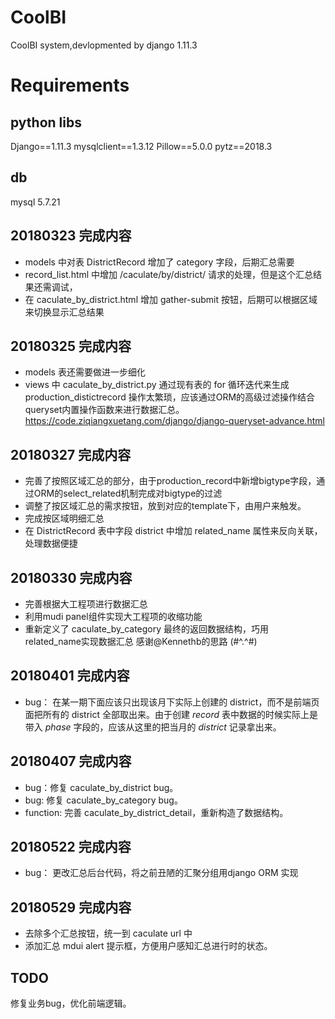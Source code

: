 # CoolBI
CoolBI  system,devlopmented by django 1.11.3

# Requirements
## python libs

Django==1.11.3
mysqlclient==1.3.12
Pillow==5.0.0
pytz==2018.3

## db
mysql 5.7.21

## 20180323 完成内容
- models 中对表 DistrictRecord 增加了 category 字段，后期汇总需要
- record_list.html 中增加 /caculate/by/district/ 请求的处理，但是这个汇总结果还需调试，
- 在 caculate_by_district.html 增加 gather-submit 按钮，后期可以根据区域来切换显示汇总结果

## 20180325 完成内容
- models 表还需要做进一步细化
- views 中 caculate_by_district.py 通过现有表的 for 循环迭代来生成 production_distictrecord 操作太繁琐，应该通过ORM的高级过滤操作结合queryset内置操作函数来进行数据汇总。https://code.ziqiangxuetang.com/django/django-queryset-advance.html

## 20180327 完成内容
- 完善了按照区域汇总的部分，由于production_record中新增bigtype字段，通过ORM的select_related机制完成对bigtype的过滤
- 调整了按区域汇总的需求按钮，放到对应的template下，由用户来触发。
- 完成按区域明细汇总
- 在 DistrictRecord 表中字段 district 中增加 related_name 属性来反向关联，处理数据便捷

## 20180330 完成内容
- 完善根据大工程项进行数据汇总
- 利用mudi panel组件实现大工程项的收缩功能
- 重新定义了 caculate_by_category 最终的返回数据结构，巧用 related_name实现数据汇总 感谢@Kennethb的思路 (#^.^#)

## 20180401 完成内容
- bug： 在某一期下面应该只出现该月下实际上创建的 district，而不是前端页面把所有的 district 全部取出来。由于创建 *record* 表中数据的时候实际上是带入 *phase* 字段的，应该从这里的把当月的 *district* 记录拿出来。

## 20180407 完成内容
- bug：修复 caculate_by_district bug。
- bug: 修复 caculate_by_category bug。
- function: 完善 caculate_by_district_detail，重新构造了数据结构。

## 20180522 完成内容
- bug： 更改汇总后台代码，将之前丑陋的汇聚分组用django ORM 实现

## 20180529 完成内容
- 去除多个汇总按钮，统一到 caculate url 中
- 添加汇总 mdui alert 提示框，方便用户感知汇总进行时的状态。

## TODO
修复业务bug，优化前端逻辑。

